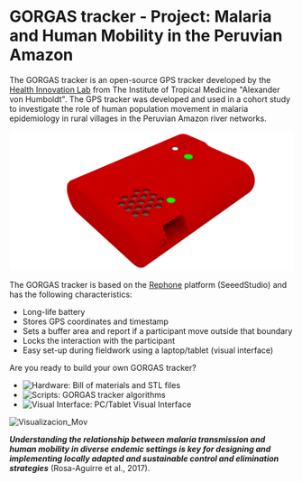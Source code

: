 # GORGAS tracker - Project: Malaria and Human Mobility in the Peruvian Amazon

The GORGAS tracker is an open-source GPS tracker developed by the [Health Innovation Lab](https://imtavh.cayetano.edu.pe/en/research/labs/health-innovation-laboratory.html) from The Institute of Tropical Medicine "Alexander von Humboldt". The GPS tracker was developed and used in a cohort study to investigate the role of human population movement in malaria epidemiology in rural villages in the Peruvian Amazon river networks.

![GORGAS tracker 3D model](images/GORGAS_tracker_v6.png)

The GORGAS tracker is based on the [Rephone](http://wiki.seeedstudio.com/RePhone/) platform (SeeedStudio) and has the following characteristics:
* Long-life battery
* Stores GPS coordinates and timestamp
* Sets a buffer area and report if a participant move outside that boundary
* Locks the interaction with the participant
* Easy set-up during fieldwork using a laptop/tablet (visual interface)

Are you ready to build your own GORGAS tracker?
* ![Hardware](https://github.com/healthinnovation/gorgas_tracker/tree/master/3D_print_files): Bill of materials and STL files
* ![Scripts](https://github.com/healthinnovation/gorgas_tracker/tree/master/Rephone): GORGAS tracker algorithms
* ![Visual Interface](https://github.com/healthinnovation/gorgas_tracker/tree/master/viz_int): PC/Tablet Visual Interface

![Visualizacion_Mov](images/moveVis.gif)

***Understanding the relationship between malaria transmission and human mobility in diverse endemic settings is key for designing and implementing locally adapted and sustainable control and elimination strategies*** (Rosa-Aguirre et al., 2017).
